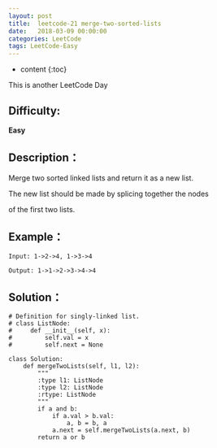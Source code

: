 ```yaml
---
layout: post
title:  leetcode-21 merge-two-sorted-lists
date:   2018-03-09 00:00:00
categories: LeetCode
tags: LeetCode-Easy
---
```


* content
{:toc}

This is another LeetCode Day

## Difficulty:

**Easy**

## Description：

Merge two sorted linked lists and return it as a new list. 

The new list should be made by splicing together the nodes 

of the first two lists.

## Example：

```
Input: 1->2->4, 1->3->4

Output: 1->1->2->3->4->4

```

## Solution：

```
# Definition for singly-linked list.
# class ListNode:
#     def __init__(self, x):
#         self.val = x
#         self.next = None

class Solution:
    def mergeTwoLists(self, l1, l2):
        """
        :type l1: ListNode
        :type l2: ListNode
        :rtype: ListNode
        """
        if a and b:
            if a.val > b.val:
                a, b = b, a
            a.next = self.mergeTwoLists(a.next, b)
        return a or b
```
